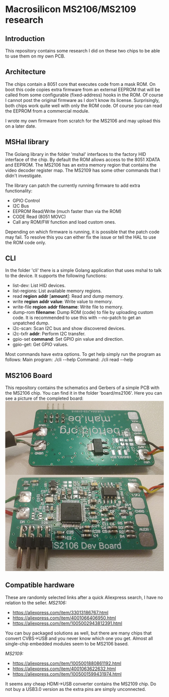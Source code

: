 # Macrosilicon MS2106/MS2109 research
## Introduction
This repository contains some research I did on these two chips to be able to use them on my own PCB.

## Architecture
The chips contain a 8051 core that executes code from a mask ROM. On boot this code copies extra firmware from an external EEPROM that will be called from some configurable (fixed-address) hooks in the ROM.
Of course I cannot post the original firmware as I don't know its license. Surprisingly, both chips work quite well with only the ROM code. Of course you can read the EEPROM from a commercial module.

I wrote my own firmware from scratch for the MS2106 and may upload this on a later date.

## MSHal library
The Golang library in the folder 'mshal' interfaces to the factory HID interface of the chip. By default the ROM allows access to the 8051 XDATA and EEPROM. The MS2106 has an extra memory region that contains the video decoder register map. The MS2109 has some other commands that I didn't investigate.

The library can patch the currently running firmware to add extra functionality:

 - GPIO Control
 - I2C Bus
 - EEPROM Read/Write (much faster than via the ROM)
 - CODE Read (8051 MOVC)
 - Call any ROM/FW function and load custom ones.
 
Depending on which firmware is running, it is possible that the patch code may fail. To resolve this you can either fix the issue or tell the HAL to use the ROM code only.

## CLI
In the folder 'cli' there is a simple Golang application that uses mshal to talk to the device. It supports the following functions:

- list-dev: List HID devices.
- list-regions: List available memory regions.
-  read **region** **addr** [**amount**]: Read and dump memory.
-  write **region** **addr** **value**: Write value to memory.
- write-file **region** **addr** **filename**: Write file to memory.
-  dump-rom **filename**: Dump ROM (code) to file by uploading custom code. It is recommended to use this with --no-patch to get an unpatched dump.
- i2c-scan: Scan I2C bus and show discovered devices.
-  i2c-txfr **addr**: Perform I2C transfer.
- gpio-set **command**: Set GPIO pin value and direction.
- gpio-get: Get GPIO values.

Most commands have extra options. To get help simply run the program as follows:
Main program: ./cli --help
Command: ./cli read --help

## MS2106 Board

This repository contains the schematics and Gerbers of a simple PCB with the MS2106 chip. You can find it in the folder 'board/ms2106'. Here you can see a picture of the completed board:
![MS2106 Dev Board](https://raw.githubusercontent.com/BertoldVdb/ms-tools/main/board/ms2106/Image.jpg)

## Compatible hardware
These are randomly selected links after a quick Aliexpress search, I have no relation to the seller.
*MS2106:*

- https://aliexpress.com/item/33013186767.html
- https://aliexpress.com/item/4001066406950.html
- https://aliexpress.com/item/1005002943812391.html

You can buy packaged solutions as well, but there are many chips that convert CVBS->USB and you never know which one you get. Almost all single-chip embedded modules seem to be MS2106 based.

*MS2109:*

- https://aliexpress.com/item/1005001880861192.html
- https://aliexpress.com/item/4001063622632.html
- https://aliexpress.com/item/1005001599431974.html

It seems any cheap HDMI->USB converter contains the MS2109 chip. Do not buy a USB3.0 version as the extra pins are simply unconnected.

